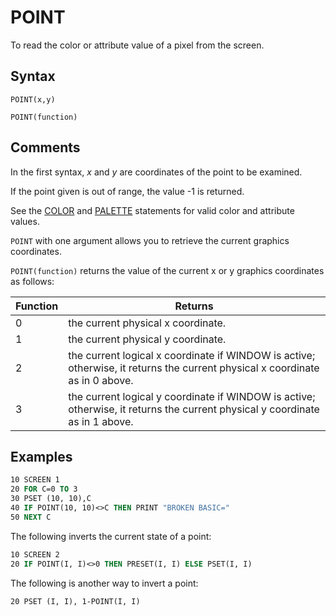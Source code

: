 # POINT

To read the color or attribute value of a pixel from the screen.

## Syntax

`POINT(x,y)`

`POINT(function)`

## Comments

In the first syntax, *x* and *y* are coordinates of the point to be examined.

If the point given is out of range, the value -1 is returned.

See the [COLOR](COLOR) and [PALETTE](PALETTE) statements for valid color and attribute values.

`POINT` with one argument allows you to retrieve the current graphics coordinates.

`POINT(function)` returns the value of the current x or y graphics coordinates as follows:

| Function | Returns |
| -------- | ------- |
| 0 | the current physical x coordinate. |
| 1 | the current physical y coordinate. |
| 2 | the current logical x coordinate if WINDOW is active; otherwise, it returns the current physical x coordinate as in 0 above. |
| 3 | the current logical y coordinate if WINDOW is active; otherwise, it returns the current physical y coordinate as in 1 above. |

## Examples

```vb
10 SCREEN 1
20 FOR C=0 TO 3
30 PSET (10, 10),C
40 IF POINT(10, 10)<>C THEN PRINT "BROKEN BASIC="
50 NEXT C
```

The following inverts the current state of a point:

```vb
10 SCREEN 2
20 IF POINT(I, I)<>0 THEN PRESET(I, I) ELSE PSET(I, I)
```

The following is another way to invert a point:

```vb
20 PSET (I, I), 1-POINT(I, I)
```
